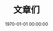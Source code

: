 ---
lang: zh
title: '文章们'
label: archive
weight: 1
date: 1970-01-01 00:00:00
typesuffix: "/"
layout: post-list
---